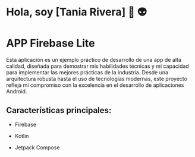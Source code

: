 # Hola, soy [Tania Rivera] 👋 👽

# APP Firebase Lite

Esta aplicación es un ejemplo práctico de desarrollo de una app de alta calidad, diseñada para demostrar mis habilidades técnicas y mi capacidad para implementar las mejores prácticas de la industria. Desde una arquitectura robusta hasta el uso de tecnologías modernas, este proyecto refleja mi compromiso con la excelencia en el desarrollo de aplicaciones Android.

## Características principales:

- Firebase

- Kotlin

- Jetpack Compose